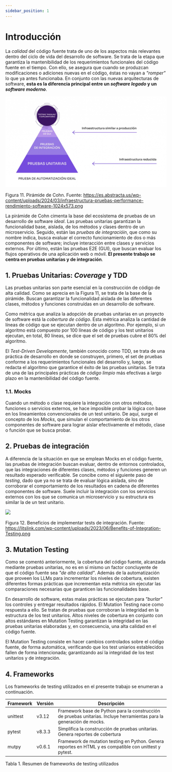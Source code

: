 ```yaml
---
sidebar_position: 1
---
```


# Introducción

La _calidad_ del código fuente trata de uno de los aspectos más relevantes dentro del ciclo de vida del desarrollo de software. Se trata de la etapa que garantiza la mantenibilidad de los requerimientos funcionales del código fuente en el tiempo. Con ello, se asegura que cuando se produzcan modificaciones o adiciones nuevas en el código, éstas no vayan a _"romper"_ lo que ya antes funcionaba. En conjunto con las nuevas arquitecturas de software, __esta es la diferencia principal entre un _software legado_ y un _software moderno___. 

![](../../../static/img/sdlc/pruebas/piramide.png)

Figura 11. Pirámide de Cohn. Fuente: https://es.abstracta.us/wp-content/uploads/2024/03/infraestructura-pruebas-performance-rendimiento-software-1024x573.png

La pirámide de Cohn cimenta la base del ecosistema de pruebas de un desarrollo de software _ideal_. Las pruebas unitarias garantizan la funcionalidad base, aislada, de los métodos y clases dentro de un microservicio. Seguido, están las _pruebas de integracióin_, que como su nombre indica, busca evaluar el correcto funcionamiento de dos o más componentes de software; incluye interacción entre clases y servicios externos. Por último, están las pruebas E2E (GUI), que buscan evaluar los flujos operativos de una aplicación web o móvil. __El presente trabajo se centra en pruebas unitarias y de integración__. 

## 1. Pruebas Unitarias: _Coverage_ y TDD

Las pruebas unitarias son parte esencial en la construcción de código de alta calidad. Como se aprecia en la Figura 11, se trata de la base de la pirámide. Buscan garantizar la funcionalidad aislada de las diferentes clases, métodos y funciones construídas en un desarrollo de software.

Como métrica que analiza la adopción de pruebas unitarias en un proyecto de software está la _cobertura de código_. Esta métrica analiza la cantidad de líneas de código que se ejecutan dentro de un algoritmo. Por ejemplo, si un algoritmo está compuesto por 100 líneas de código y los test unitarios ejecutan, en total, 80 líneas, se dice que el set de pruebas cubre el 80% del algoritmo.

El _Test-Driven Developmente_, también conocido como TDD, se trata de una práctica de desarrollo en donde se construyen, primero, el set de pruebas conforme a los requerimientos funcionales del desarrollo y, luego, se redacta el algoritmo que garantice el éxito de las pruebas unitarias. Se trata de una de las principales prácticas de _código limpio_ más efectivas a largo plazo en la mantenibilidad del código fuente.

### 1.1. Mocks

Cuando un método o clase requiere la integración con otros métodos, funciones o servicios externos, se hace imposible probar la lógica con base en los lineamientos convencionales de un test unitario. De aquí, surge el concepto de los _Mocks_, que simulan el comportamiento de los otros componentes de software para lograr aislar efectivamente el método, clase o función que se busca probar.


## 2. Pruebas de integración

A diferencia de la situación en que se emplean Mocks en el código fuente, las pruebas de integración buscan evaluar, dentro de entornos controlados, que las integraciones de diferentes clases, métodos y funciones generen un resultado esperado verificable. Se concibe como el siguiente paso de _testing_, dado que ya no se trata de evaluar lógica aislada, sino de corroborar el comportamiento de los resultados en cadena de diferentes componentes de software. Suele incluir la integración con los servicios externos con los que se comunica un microservicio y su estructura es similar la de un test unitario.


<img src="../../../img/sdlc/pruebas/integration_testing.png" width="600px" />

Figura 12. Beneficios de implementar tests de integración. Fuente: https://litslink.com/wp-content/uploads/2023/06/Benefits-of-Integration-Testing.png

## 3. Mutation Testing

Como se comentó anteriormente, la cobertura del código fuente, alcanzada mediante pruebas unitarias, no es en sí mismo un factor concluyente de que el código fuente sea _"de alta calidad"_. Además de la automatización que proveen los LLMs para incrementar los niveles de cobertura, existen diferentes formas prácticas que incrementan esta métrica sin ejecutar las comparaciones necesarias que garanticen las funcionalidades base. 

En desarrollo de software, estas malas prácticas se ejecutan para _"burlar"_ los controles y entregar resultados rápidos. El Mutation Testing nace como respuesta a ello. Se tratan de pruebas que corroboran la integridad en la estructura de los test unitarios. Altos niveles de cobertura en conjunto con altos estándares en Mutation Testing garantizan la integridad en las pruebas unitarias elaboradas y, en consecuencia, una alta calidad en el código fuente.

El Mutation Testing consiste en hacer cambios controlados sobre el código fuente, de forma automática, verificando que los test uniarios establecidos fallen de forma intencionada; garantizando así la integridad de los test unitarios y de integración. 


## 4. Frameworks

Los frameworks de testing utilizados en el presente trabajo se enumeran a continuación.

| Framework | Versión | Descripción |
| --------- | ------- | ----------- |
| unittest  | v3.12   | Framework base de Python para la construcción de pruebas unitarias. Incluye herramientas para la generación de mocks. |
| pytest    | v8.3.3  | Simplifica la construcción de pruebas unitarias. Genera reportes de cobertura |
| mutpy     | v0.6.1  | Framework de mutation testing en Python. Genera reportes en HTML y es compatible con unittest y pytest. |


Tabla 1. Resumen de frameworks de testing utilizados